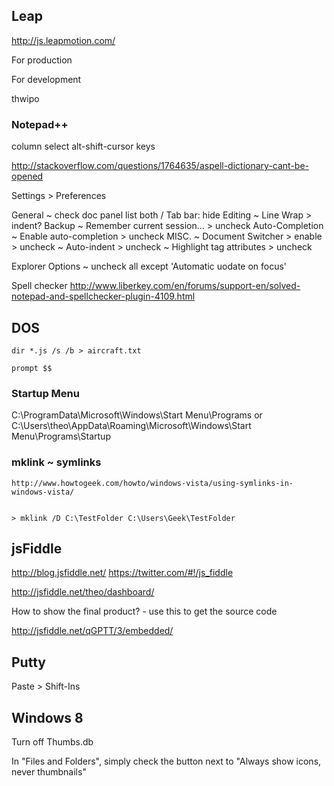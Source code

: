

## Leap
http://js.leapmotion.com/

For production
<script src = http://js.leapmotion.com/0.3.0-beta2/leap.min.js ></script>

For development
<script src="//js.leapmotion.com/0.3.0-beta2/leap.js"></script>

thwipo


### Notepad++

column select alt-shift-cursor keys

http://stackoverflow.com/questions/1764635/aspell-dictionary-cant-be-opened

Settings > Preferences

General ~ check doc panel list both / Tab bar: hide
Editing ~ Line Wrap > indent?
Backup ~ Remember current session... > uncheck
Auto-Completion ~ Enable auto-completion > uncheck
MISC.  ~ Document Switcher > enable > uncheck ~ Auto-indent > uncheck ~ Highlight tag attributes > uncheck

Explorer Options ~ uncheck all except 'Automatic uodate on focus'

Spell checker
http://www.liberkey.com/en/forums/support-en/solved-notepad-and-spellchecker-plugin-4109.html


## DOS

	dir *.js /s /b > aircraft.txt

	prompt $$




### Startup Menu

C:\ProgramData\Microsoft\Windows\Start Menu\Programs
or
C:\Users\theo\AppData\Roaming\Microsoft\Windows\Start Menu\Programs\Startup


### mklink ~ symlinks

	http://www.howtogeek.com/howto/windows-vista/using-symlinks-in-windows-vista/


	> mklink /D C:\TestFolder C:\Users\Geek\TestFolder




## jsFiddle

http://blog.jsfiddle.net/
https://twitter.com/#!/js_fiddle

http://jsfiddle.net/theo/dashboard/

How to show the final product? - use this to get the source code

http://jsfiddle.net/qGPTT/3/embedded/


## Putty

Paste > Shift-Ins

## Windows 8

Turn off Thumbs.db

In "Files and Folders", simply check the button next to "Always show icons, never thumbnails"